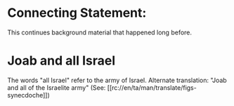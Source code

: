 # Connecting Statement:

This continues background material that happened long before.

# Joab and all Israel

The words "all Israel" refer to the army of Israel. Alternate translation: "Joab and all of the Israelite army" (See: [[rc://en/ta/man/translate/figs-synecdoche]])

